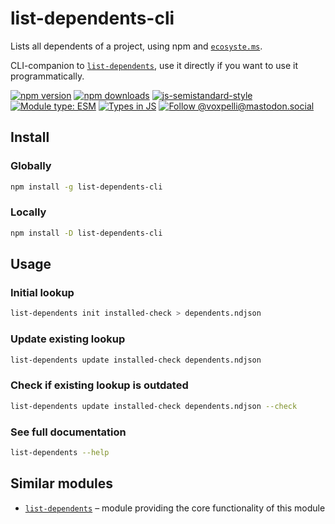 # list-dependents-cli

Lists all dependents of a project, using npm and [`ecosyste.ms`](https://ecosyste.ms/).

CLI-companion to [`list-dependents`](https://github.com/voxpelli/list-dependents), use it directly if you want to use it programmatically.

[![npm version](https://img.shields.io/npm/v/list-dependents-cli.svg?style=flat)](https://www.npmjs.com/package/list-dependents-cli)
[![npm downloads](https://img.shields.io/npm/dm/list-dependents-cli.svg?style=flat)](https://www.npmjs.com/package/list-dependents-cli)
[![js-semistandard-style](https://img.shields.io/badge/code%20style-semistandard-brightgreen.svg)](https://github.com/voxpelli/eslint-config)
[![Module type: ESM](https://img.shields.io/badge/module%20type-esm-brightgreen)](https://github.com/voxpelli/badges-cjs-esm)
[![Types in JS](https://img.shields.io/badge/types_in_js-yes-brightgreen)](https://github.com/voxpelli/types-in-js)
[![Follow @voxpelli@mastodon.social](https://img.shields.io/mastodon/follow/109247025527949675?domain=https%3A%2F%2Fmastodon.social&style=social)](https://mastodon.social/@voxpelli)

## Install

### Globally

```sh
npm install -g list-dependents-cli
```

### Locally

```sh
npm install -D list-dependents-cli
```

## Usage

### Initial lookup

```sh
list-dependents init installed-check > dependents.ndjson
```

### Update existing lookup

```sh
list-dependents update installed-check dependents.ndjson
```

### Check if existing lookup is outdated

```sh
list-dependents update installed-check dependents.ndjson --check
```

### See full documentation

```sh
list-dependents --help
```

## Similar modules

* [`list-dependents`](https://github.com/voxpelli/list-dependents) – module providing the core functionality of this module

<!-- ## See also

* [Announcement blog post](#)
* [Announcement tweet](#) -->

